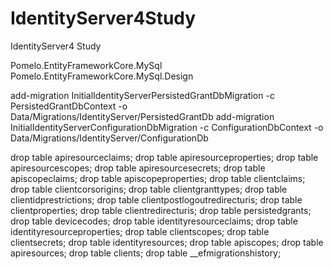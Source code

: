# IdentityServer4Study
IdentityServer4 Study

Pomelo.EntityFrameworkCore.MySql
Pomelo.EntityFrameworkCore.MySql.Design

add-migration InitialIdentityServerPersistedGrantDbMigration -c PersistedGrantDbContext -o Data/Migrations/IdentityServer/PersistedGrantDb
add-migration InitialIdentityServerConfigurationDbMigration -c ConfigurationDbContext -o Data/Migrations/IdentityServer/ConfigurationDb

drop table apiresourceclaims;
drop table apiresourceproperties;
drop table apiresourcescopes;
drop table apiresourcesecrets;
drop table apiscopeclaims;
drop table apiscopeproperties;
drop table clientclaims;
drop table clientcorsorigins;
drop table clientgranttypes;
drop table clientidprestrictions;
drop table clientpostlogoutredirecturis;
drop table clientproperties;
drop table clientredirecturis;
drop table persistedgrants;
drop table devicecodes;
drop table identityresourceclaims;
drop table identityresourceproperties;
drop table clientscopes;
drop table clientsecrets;
drop table identityresources;
drop table apiscopes;
drop table apiresources;
drop table clients;
drop table __efmigrationshistory;